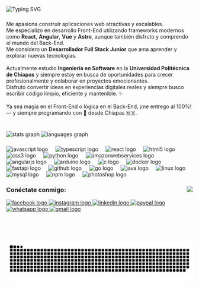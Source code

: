 <img 
  src="https://readme-typing-svg.herokuapp.com?font=Fira+Code&size=24&duration=3000&pause=1000&color=00FFFF&center=false&vCenter=true&multiline=true&width=700&lines=¡Hola!+Soy+Ameth+👋;Desarrollador+Front-End+%7C+Fullstack+Jr;Apasionado+por+la+tecnología+web+moderna+⚡;¡Construyamos+algo+increíble+juntos!+🚀" 
  alt="Typing SVG"
  style="height: 250px; margin-top: -100px;" 
/>

###
<p align="left">
  Me apasiona construir aplicaciones web atractivas y escalables.<br />
  Me especializo en desarrollo Front-End utilizando frameworks modernos como <strong>React</strong>, <strong>Angular</strong>, <strong>Vue</strong> y <strong>Astro</strong>, aunque también disfruto y comprendo el mundo del Back-End.<br />
  Me considero un <strong>Desarrollador Full Stack Junior</strong> que ama aprender y explorar nuevas tecnologías.<br /><br />
  Actualmente estudio <strong>Ingeniería en Software</strong> en la <strong>Universidad Politécnica de Chiapas</strong> y siempre estoy en busca de oportunidades para crecer profesionalmente y colaborar en proyectos emocionantes.<br />
  Disfruto convertir ideas en experiencias digitales reales y siempre busco escribir código limpio, eficiente y mantenible. ✨<br /><br />
  Ya sea magia en el Front-End o lógica en el Back-End, ¡me entrego al 100%! — y siempre programando con 💙 desde Chiapas 🇲🇽.
</p>

###

<br clear="both">

<div align="left">
  <img src="https://github-readme-stats.vercel.app/api?username=Ameth-Toledo&hide_title=false&hide_rank=false&show_icons=true&include_all_commits=true&count_private=true&disable_animations=false&theme=dracula&locale=en&hide_border=false" height="183" alt="stats graph"  />
  <img src="https://github-readme-stats.vercel.app/api/top-langs?username=Ameth-Toledo&locale=en&hide_title=false&layout=compact&card_width=320&langs_count=5&theme=dracula&hide_border=false" height="150" alt="languages graph"  />
</div>

###

<div align="left">
  <img src="https://cdn.jsdelivr.net/gh/devicons/devicon/icons/javascript/javascript-original.svg" height="30" alt="javascript logo"  />
  <img width="12" />
  <img src="https://cdn.jsdelivr.net/gh/devicons/devicon/icons/typescript/typescript-original.svg" height="30" alt="typescript logo"  />
  <img width="12" />
  <img src="https://cdn.jsdelivr.net/gh/devicons/devicon/icons/react/react-original.svg" height="30" alt="react logo"  />
  <img width="12" />
  <img src="https://cdn.jsdelivr.net/gh/devicons/devicon/icons/html5/html5-original.svg" height="30" alt="html5 logo"  />
  <img width="12" />
  <img src="https://cdn.jsdelivr.net/gh/devicons/devicon/icons/css3/css3-original.svg" height="30" alt="css3 logo"  />
  <img width="12" />
  <img src="https://cdn.jsdelivr.net/gh/devicons/devicon/icons/python/python-original.svg" height="30" alt="python logo"  />
  <img width="12" />
  <img src="https://cdn.jsdelivr.net/gh/devicons/devicon/icons/amazonwebservices/amazonwebservices-line-wordmark.svg" height="30" alt="amazonwebservices logo"  />
  <img width="12" />
  <img src="https://cdn.jsdelivr.net/gh/devicons/devicon/icons/angularjs/angularjs-original.svg" height="30" alt="angularjs logo"  />
  <img width="12" />
  <img src="https://cdn.jsdelivr.net/gh/devicons/devicon/icons/arduino/arduino-original.svg" height="30" alt="arduino logo"  />
  <img width="12" />
  <img src="https://cdn.jsdelivr.net/gh/devicons/devicon/icons/c/c-original.svg" height="30" alt="c logo"  />
  <img width="12" />
  <img src="https://cdn.jsdelivr.net/gh/devicons/devicon/icons/docker/docker-original.svg" height="30" alt="docker logo"  />
  <img width="12" />
  <img src="https://cdn.jsdelivr.net/gh/devicons/devicon/icons/fastapi/fastapi-original.svg" height="30" alt="fastapi logo"  />
  <img width="12" />
  <img src="https://cdn.jsdelivr.net/gh/devicons/devicon/icons/github/github-original.svg" height="30" alt="github logo"  />
  <img width="12" />
  <img src="https://cdn.jsdelivr.net/gh/devicons/devicon/icons/go/go-original.svg" height="30" alt="go logo"  />
  <img width="12" />
  <img src="https://cdn.jsdelivr.net/gh/devicons/devicon/icons/java/java-original.svg" height="30" alt="java logo"  />
  <img width="12" />
  <img src="https://cdn.jsdelivr.net/gh/devicons/devicon/icons/linux/linux-original.svg" height="30" alt="linux logo"  />
  <img width="12" />
  <img src="https://cdn.jsdelivr.net/gh/devicons/devicon/icons/mysql/mysql-original.svg" height="30" alt="mysql logo"  />
  <img width="12" />
  <img src="https://cdn.jsdelivr.net/gh/devicons/devicon/icons/npm/npm-original-wordmark.svg" height="30" alt="npm logo"  />
  <img width="12" />
  <img src="https://cdn.jsdelivr.net/gh/devicons/devicon/icons/photoshop/photoshop-plain.svg" height="30" alt="photoshop logo"  />
</div>

###

<img align="right" height="150" src="https://64.media.tumblr.com/2bcc231253fd022eb2690ecf35acc4cc/f8927724f78e095f-bf/s1280x1920/50d303f64e843d3c4cd7c102ba74a1e1636b911f.gif"  />

###
<h3 align="left">Conéctate conmigo:</h3>

<div align="left">
  <a href="https://www.facebook.com/ameth.toledo.2025/" target="_blank">
    <img src="https://raw.githubusercontent.com/maurodesouza/profile-readme-generator/master/src/assets/icons/social/facebook/default.svg" width="52" height="40" alt="facebook logo" />
  </a>
  <a href="https://www.instagram.com/ameth_toled?utm_source=qr&igsh=enNjNXdpZ21mbjBn" target="_blank">
    <img src="https://raw.githubusercontent.com/maurodesouza/profile-readme-generator/master/src/assets/icons/social/instagram/default.svg" width="52" height="40" alt="instagram logo" />
  </a>
  <a href="https://www.linkedin.com/feed/?trk=sem-ga_campid.19001150288_asid.143806640876_crid.694479389938_kw.linkedin_d.c_tid.kwd-148086543_n.g_mt.e_geo.9143153" target="_blank">
    <img src="https://raw.githubusercontent.com/maurodesouza/profile-readme-generator/master/src/assets/icons/social/linkedin/default.svg" width="52" height="40" alt="linkedin logo" />
  </a>
  <a href="https://www.paypal.com/paypalme/my/settings" target="_blank">
    <img src="https://raw.githubusercontent.com/maurodesouza/profile-readme-generator/master/src/assets/icons/social/paypal/default.svg" width="52" height="40" alt="paypal logo" />
  </a>
  <a href="https://wa.me/529613037813" target="_blank">
    <img src="https://raw.githubusercontent.com/maurodesouza/profile-readme-generator/master/src/assets/icons/social/whatsapp/default.svg" width="52" height="40" alt="whatsapp logo" />
  </a>
  <a href="mailto:233363@ids.upchiapas.edu.mx">
    <img src="https://raw.githubusercontent.com/maurodesouza/profile-readme-generator/master/src/assets/icons/social/gmail/default.svg" width="52" height="40" alt="gmail logo" />
  </a>
</div>

###
<br clear="both">

<img src="https://github.com/Platane/snk/raw/output/github-contribution-grid-snake.svg" alt="Snake animation" />

###

